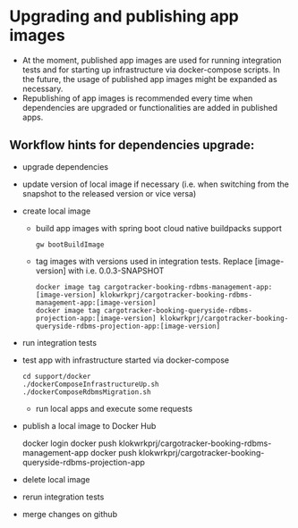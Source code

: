 # Upgrading and publishing app images
- At the moment, published app images are used for running integration tests and for starting up infrastructure via docker-compose scripts. In the future, the usage of published app images might
  be expanded as necessary.
- Republishing of app images is recommended every time when dependencies are upgraded or functionalities are added in published apps.

## Workflow hints for dependencies upgrade:
- upgrade dependencies
- update version of local image if necessary (i.e. when switching from the snapshot to the released version or vice versa)
- create local image
    - build app images with spring boot cloud native buildpacks support

          gw bootBuildImage

    - tag images with versions used in integration tests. Replace [image-version] with i.e. 0.0.3-SNAPSHOT

          docker image tag cargotracker-booking-rdbms-management-app:[image-version] klokwrkprj/cargotracker-booking-rdbms-management-app:[image-version]
          docker image tag cargotracker-booking-queryside-rdbms-projection-app:[image-version] klokwrkprj/cargotracker-booking-queryside-rdbms-projection-app:[image-version]
- run integration tests
- test app with infrastructure started via docker-compose

      cd support/docker
      ./dockerComposeInfrastructureUp.sh
      ./dockerComposeRdbmsMigration.sh

    - run local apps and execute some requests

- publish a local image to Docker Hub

    docker login
    docker push klokwrkprj/cargotracker-booking-rdbms-management-app
    docker push klokwrkprj/cargotracker-booking-queryside-rdbms-projection-app

- delete local image
- rerun integration tests
- merge changes on github
